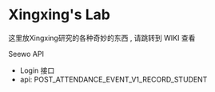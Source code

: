 # Xingxing's Lab
这里放Xingxing研究的各种奇妙的东西 , 请跳转到 WIKI 查看

Seewo API
- Login 接口
- api: POST_ATTENDANCE_EVENT_V1_RECORD_STUDENT
